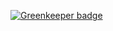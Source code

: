 

[![Greenkeeper badge](https://badges.greenkeeper.io/maple3142/node.js-blog.svg)](https://greenkeeper.io/)